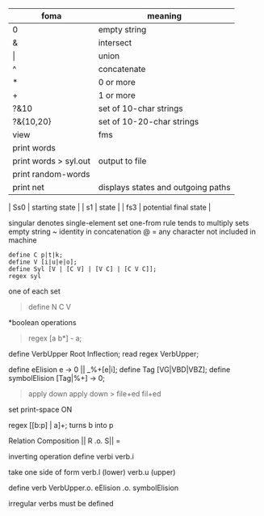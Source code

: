 | foma | meaning |
| ---- | ------- |
| 0 | empty string |
| & | intersect |
| \| | union |
| ^ | concatenate |
| * | 0 or more |
| + | 1 or more |
| ?&10 | set of 10-char strings|
| ?&{10,20} | set of 10-20-char strings|
| view | fms |
| print words | |
| print words > syl.out | output to file |
| print random-words | |
| print net | displays states and outgoing paths |

| Ss0 | starting state |
| s1 | state |
| fs3 | potential final state |

singular denotes single-element set
one-from rule tends to multiply sets
empty string ~ identity in concatenation
@ = any character not included in machine

```
define C p|t|k;
define V [i|u|e|o];
define Syl [V | [C V] | [V C] | [C V C]];
regex syl
```

one of each set
> define N C V

*boolean operations
> regex [a b*] - a;

define VerbUpper Root Inflection;
read regex VerbUpper;

define eElision e -> 0 || _%+[e|i];
define Tag [VG|VBD|VBZ];
define symbolElision [Tag|%+] -> 0;

> apply down
apply down > file+ed
fil+ed

set print-space ON

regex [[b:p] | a]+;		turns b into p

Relation Composition
|| R .o. S|| = 

inverting operation
define verbi verb.i

take one side of form
verb.l (lower)
verb.u (upper)

define verb VerbUpper.o. eElision .o. symbolElision

irregular verbs must be defined